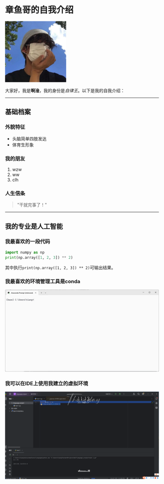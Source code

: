 # 章鱼哥的自我介绍

<img src="https://github.com/givenkills/-/blob/main/image/838440c5e9e161ba9f65865212f6d3a.jpg" width="200" alt="啊淦形象">

大家好，我是**啊淦**，我的身份是*自律王*。以下是我的自我介绍：

---

## 基础档案 

### 外貌特征 
- 头脑简单四肢发达
- 体育生形象

### 我的朋友
1. wzw
2. ww
3. clh

### 人生信条
> "干就完事了！"
---

## 我的专业是人工智能
### 我最喜欢的一段代码

```python
import numpy as np
print(np.array([1, 2, 3]) ** 2)
```
其中执行`print(np.array([1, 2, 3]) ** 2)`可输出结果。

### 我最喜欢的环境管理工具是conda
<img src="https://github.com/givenkills/-/blob/main/image/0c36ea0d8591a31ad8bb08f4ab8557c.png" width="800" alt="截图一">

### 我可以在IDE上使用我建立的虚拟环境
<img src="https://github.com/givenkills/-/blob/main/image/e8199e7f9410f4ca46ebf7558e8cdac.png" width="800" alt="截图二">
